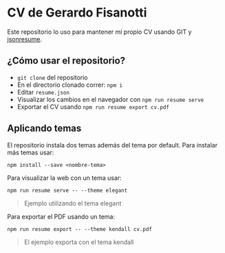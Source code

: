 # CV de Gerardo Fisanotti

Este repositorio lo uso para mantener mi propio CV usando GIT y [jsonresume](https://jsonresume.org/).

## ¿Cómo usar el repositorio?

* `git clone` del repositorio
* En el directorio clonado correr: `npm i`
* Editar `resume.json`
* Visualizar los cambios en el navegador con `npm run resume serve`
* Exportar el CV usando `npm run resume export cv.pdf`

## Aplicando temas

El repositorio instala dos temas además del tema por default. Para instalar más
temas usar:

```
npm install --save <nombre-tema>
```

Para visualizar la web con un tema usar:

```
npm run resume serve -- --theme elegant
```
> Ejemplo utilizando el tema elegant

Para exportar el PDF usando un tema:

```
npm run resume export -- --theme kendall cv.pdf
```

> El ejemplo exporta con el tema kendall

